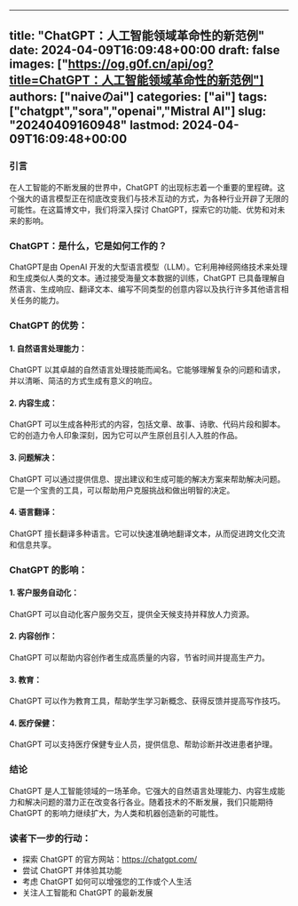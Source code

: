 
---
title: "ChatGPT：人工智能领域革命性的新范例"
date: 2024-04-09T16:09:48+00:00
draft: false
images: ["https://og.g0f.cn/api/og?title=ChatGPT：人工智能领域革命性的新范例"]
authors: ["naiveのai"]
categories: ["ai"]
tags: ["chatgpt","sora","openai","Mistral AI"]
slug: "20240409160948"
lastmod: 2024-04-09T16:09:48+00:00
---
### 引言

在人工智能的不断发展的世界中，ChatGPT 的出现标志着一个重要的里程碑。这个强大的语言模型正在彻底改变我们与技术互动的方式，为各种行业开辟了无限的可能性。在这篇博文中，我们将深入探讨 ChatGPT，探索它的功能、优势和对未来的影响。

### ChatGPT：是什么，它是如何工作的？

ChatGPT是由 OpenAI 开发的大型语言模型（LLM）。它利用神经网络技术来处理和生成类似人类的文本。通过接受海量文本数据的训练，ChatGPT 已具备理解自然语言、生成响应、翻译文本、编写不同类型的创意内容以及执行许多其他语言相关任务的能力。

### ChatGPT 的优势：

#### 1. 自然语言处理能力：

ChatGPT 以其卓越的自然语言处理技能而闻名。它能够理解复杂的问题和请求，并以清晰、简洁的方式生成有意义的响应。

#### 2. 内容生成：

ChatGPT 可以生成各种形式的内容，包括文章、故事、诗歌、代码片段和脚本。它的创造力令人印象深刻，因为它可以产生原创且引人入胜的作品。

#### 3. 问题解决：

ChatGPT 可以通过提供信息、提出建议和生成可能的解决方案来帮助解决问题。它是一个宝贵的工具，可以帮助用户克服挑战和做出明智的决定。

#### 4. 语言翻译：

ChatGPT 擅长翻译多种语言。它可以快速准确地翻译文本，从而促进跨文化交流和信息共享。

### ChatGPT 的影响：

#### 1. 客户服务自动化：

ChatGPT 可以自动化客户服务交互，提供全天候支持并释放人力资源。

#### 2. 内容创作：

ChatGPT 可以帮助内容创作者生成高质量的内容，节省时间并提高生产力。

#### 3. 教育：

ChatGPT 可以作为教育工具，帮助学生学习新概念、获得反馈并提高写作技巧。

#### 4. 医疗保健：

ChatGPT 可以支持医疗保健专业人员，提供信息、帮助诊断并改进患者护理。

### 结论

ChatGPT 是人工智能领域的一场革命。它强大的自然语言处理能力、内容生成能力和解决问题的潜力正在改变各行各业。随着技术的不断发展，我们只能期待 ChatGPT 的影响力继续扩大，为人类和机器创造新的可能性。

### 读者下一步的行动：

* 探索 ChatGPT 的官方网站：https://chatgpt.com/
* 尝试 ChatGPT 并体验其功能
* 考虑 ChatGPT 如何可以增强您的工作或个人生活
* 关注人工智能和 ChatGPT 的最新发展